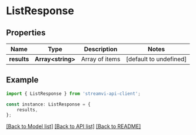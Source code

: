# ListResponse


## Properties

Name | Type | Description | Notes
------------ | ------------- | ------------- | -------------
**results** | **Array&lt;string&gt;** | Array of items | [default to undefined]

## Example

```typescript
import { ListResponse } from 'streamvi-api-client';

const instance: ListResponse = {
    results,
};
```

[[Back to Model list]](../README.md#documentation-for-models) [[Back to API list]](../README.md#documentation-for-api-endpoints) [[Back to README]](../README.md)
